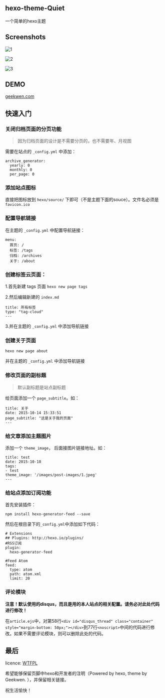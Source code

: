 ## hexo-theme-Quiet

一个简单的hexo主题

## Screenshots

![1](https://raw.githubusercontent.com/geekwen/hexo-theme-Quiet/master/screenshot/1.png)

![2](https://raw.githubusercontent.com/geekwen/hexo-theme-Quiet/master/screenshot/2.png)

![3](https://raw.githubusercontent.com/geekwen/hexo-theme-Quiet/master/screenshot/3.png)

## DEMO

[geekwen.com](http://geekwen.com)

## 快速入门

### 关闭归档页面的分页功能

> 因为归档页面的设计是不需要分页的，也不需要年、月视图

需要在站点的 `_config.yml` 中添加：

```
archive_generator:
  yearly: 0
  monthly: 0
  per_page: 0
```

### 添加站点图标

直接把图标放到 ```hexo/source/``` 下即可（不是主题下面的souce）。文件名必须是 ```favicon.ico```

### 配置导航链接

在主题的 `_config.yml` 中配置导航链接：

```
menu:
  首页: /
  标签: /tags
  归档: /archives
  关于: /about
```

### 创建标签云页面：

1.首先新建 tags 页面
``` hexo new page tags ```

2.然后编辑新建的 ```index.md```
```
title: 所有标签
type: "tag-cloud"
---
```

3.并在主题的 ```_config.yml``` 中添加导航链接

### 创建关于页面

``` hexo new page about ```

并在主题的 ```_config.yml``` 中添加导航链接

### 修改页面的副标题

> 默认副标题是站点副标题

给页面添加一个 ```page_subtitle```。如：   

```
title: 关于
date: 2015-10-14 15:33:51
page_subtitle: "这是关于我的页面"
---
```

### 给文章添加主题图片

添加一个 ```theme_image```， 后面接图片链接地址。如：
```
title: test
date: 2015-10-10
tags:
- test
theme_image: '/images/post-images/1.jpeg'
---
```

### 给站点添加订阅功能

首先安装插件：

```npm install hexo-generator-feed --save```

然后在根目录下的```_config.yml```中添加如下代码：

```
# Extensions
## Plugins: http://hexo.io/plugins/
#RSS订阅
plugin:
  hexo-generator-feed

#Feed Atom
feed:
  type: atom
  path: atom.xml
  limit: 20
```

### 评论模块

**注意！默认使用的disqus，而且是用的本人站点的相关配置。请务必对此处代码进行修改！**

在`article.ejs`中，对第58行`<div id="disqus_thread" class="container" style="margin-bottom: 50px;"></div>`到77行`<noscript>`中间的代码进行修改。如果不需要评论模块，则可以删除此处的代码。

## 最后

licence: [WTFPL](https://github.com/anak10thn/WTFPL)

希望能够保留页脚中hexo和开发者的注明（Powered by hexo, theme by Geekwen. ），并保留相关链接。

祝生活愉快！
